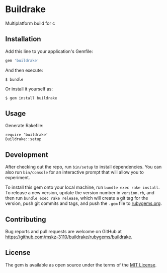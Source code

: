 # Buildrake

Multiplatform build for c

## Installation

Add this line to your application's Gemfile:

```ruby
gem 'buildrake'
```

And then execute:

    $ bundle

Or install it yourself as:

    $ gem install buildrake

## Usage

Generate Rakefile:
```irb
require 'buildrake'
Buildrake::setup
```

## Development

After checking out the repo, run `bin/setup` to install dependencies. You can also run `bin/console` for an interactive prompt that will allow you to experiment.

To install this gem onto your local machine, run `bundle exec rake install`. To release a new version, update the version number in `version.rb`, and then run `bundle exec rake release`, which will create a git tag for the version, push git commits and tags, and push the `.gem` file to [rubygems.org](https://rubygems.org).

## Contributing

Bug reports and pull requests are welcome on GitHub at https://github.com/mskz-3110/buildrake/rubygems/buildrake.

## License

The gem is available as open source under the terms of the [MIT License](http://opensource.org/licenses/MIT).
